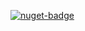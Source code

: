 [![nuget-badge](https://img.shields.io/badge/nuget-active-blue.svg)](https://www.nuget.org/packages/NequeoDataMongoDbProvider)
